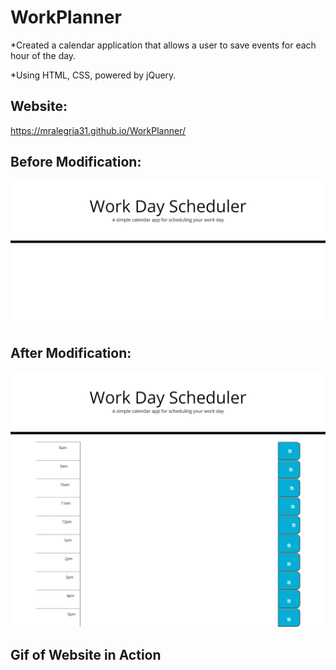 # WorkPlanner
*Created a calendar application that allows a user to save events for each hour of the day.

*Using HTML, CSS, powered by jQuery.

## Website: 
 https://mralegria31.github.io/WorkPlanner/

 ## Before Modification:
![Alt text](images/screencapture-mralegria31-github-io-WorkPlanner-2022-01-23-18_04_49.png)

## After Modification:
![Alt text](images/screencapture-127-0-0-1-5500-index-html-2022-01-23-20_09_51.png)

## Gif of Website in Action

